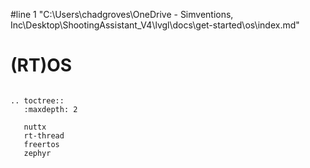 #line 1 "C:\\Users\\chadgroves\\OneDrive - Simventions, Inc\\Desktop\\ShootingAssistant_V4\\lvgl\\docs\\get-started\\os\\index.md"
# (RT)OS

```eval_rst

.. toctree::
   :maxdepth: 2

   nuttx
   rt-thread
   freertos
   zephyr
```

